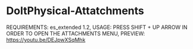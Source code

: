 # DoItPhysical-Attatchments
REQUIREMENTS: es_extended 1.2,
USAGE: PRESS SHIFT + UP ARROW IN ORDER TO OPEN THE ATTACHMENTS MENU,
PREVIEW: https://youtu.be/DEJpwXSqMhk
